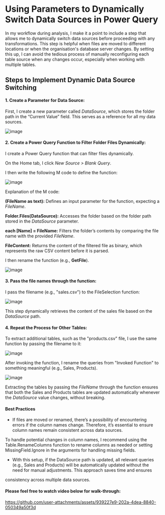 # Using Parameters to Dynamically Switch Data Sources in Power Query

In my workflow during analysis, I make it a point to include a step that allows me to dynamically switch data sources before proceeding with any transformations. This step is helpful when files are moved to different locations or when the organisation's database server changes. By setting this up, I can avoid the tedious process of manually reconfiguring each table source when any changes occur, especially when working with multiple tables.

## Steps to Implement Dynamic Data Source Switching

#### 1.	Create a Parameter for Data Source:
   
First, I create a new parameter called *DataSource*, which stores the folder path in the “Current Value” field. This serves as a reference for all my data sources.

![image](https://github.com/user-attachments/assets/fc3e5429-62a8-405b-a9b1-b82aa2588c82)

#### 2.	Create a Power Query Function to Filter Folder Files Dynamically:

I create a Power Query function that can filter files dynamically.

On the Home tab, I click *New Source > Blank Query*.

I then write the following M code to define the function:

![image](https://github.com/user-attachments/assets/d1311004-c4a1-4b2f-a821-07d28c578223)

Explanation of the M code:

**(FileName as text):** Defines an input parameter for the function, expecting a *FileName*.

**Folder.Files(DataSource):** Accesses the folder based on the folder path stored in the *DataSource* parameter.

**each [Name] = FileName:** Filters the folder’s contents by comparing the file name with the provided *FileName*.

**FileContent:** Returns the content of the filtered file as binary, which represents the raw CSV content before it is parsed.

I then rename the function (e.g., **GetFile**).

![image](https://github.com/user-attachments/assets/0db5ad8b-90d0-4d90-a3b2-d19817dfde75)

#### 3.	Pass the file names through the function:

I pass the filename (e.g., "sales.csv") to the FileSelection function:

![image](https://github.com/user-attachments/assets/8659e06d-bcfb-40e8-bad3-cc6afe62152e)

This step dynamically retrieves the content of the sales file based on the *DataSource* path.

#### 4.	Repeat the Process for Other Tables:

To extract additional tables, such as the "products.csv" file, I use the same function by passing the filename to it:

![image](https://github.com/user-attachments/assets/2eea236a-4a9c-415f-9d4d-8d73f2d6e5fa)

After invoking the function, I rename the queries from "Invoked Function" to something meaningful (e.g., Sales, Products).

![image](https://github.com/user-attachments/assets/b1f69f11-a508-464f-8020-24dbded548d7)

Extracting the tables by passing the *FileName* through the function ensures that both the Sales and Products tables are updated automatically whenever the *DataSource* value changes, without breaking.

#### Best Practices

- If files are moved or renamed, there’s a possibility of encountering errors if the column names change. Therefore, it’s essential to ensure column names remain consistent across data sources.
  
To handle potential changes in column names, I recommend using the Table.RenameColumns function to rename columns as needed or setting MissingField.Ignore in the arguments for handling missing fields.

- With this setup, if the DataSource path is updated, all relevant queries (e.g., Sales and Products) will be automatically updated without the need for manual adjustments. This approach saves time and ensures

consistency across multiple data sources.

#### Please feel free to watch video below for walk-through:

https://github.com/user-attachments/assets/939227e9-202a-4dea-8840-050349a50f3d

